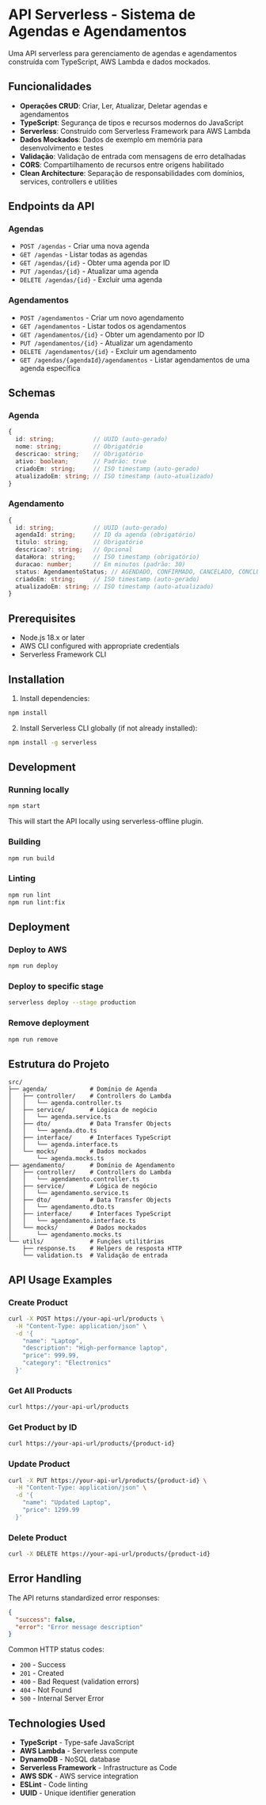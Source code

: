# API Serverless - Sistema de Agendas e Agendamentos

Uma API serverless para gerenciamento de agendas e agendamentos construída com TypeScript, AWS Lambda e dados mockados.

## Funcionalidades

- **Operações CRUD**: Criar, Ler, Atualizar, Deletar agendas e agendamentos
- **TypeScript**: Segurança de tipos e recursos modernos do JavaScript
- **Serverless**: Construído com Serverless Framework para AWS Lambda
- **Dados Mockados**: Dados de exemplo em memória para desenvolvimento e testes
- **Validação**: Validação de entrada com mensagens de erro detalhadas
- **CORS**: Compartilhamento de recursos entre origens habilitado
- **Clean Architecture**: Separação de responsabilidades com domínios, services, controllers e utilities

## Endpoints da API

### Agendas

- `POST /agendas` - Criar uma nova agenda
- `GET /agendas` - Listar todas as agendas
- `GET /agendas/{id}` - Obter uma agenda por ID
- `PUT /agendas/{id}` - Atualizar uma agenda
- `DELETE /agendas/{id}` - Excluir uma agenda

### Agendamentos

- `POST /agendamentos` - Criar um novo agendamento
- `GET /agendamentos` - Listar todos os agendamentos
- `GET /agendamentos/{id}` - Obter um agendamento por ID
- `PUT /agendamentos/{id}` - Atualizar um agendamento
- `DELETE /agendamentos/{id}` - Excluir um agendamento
- `GET /agendas/{agendaId}/agendamentos` - Listar agendamentos de uma agenda específica

## Schemas

### Agenda

```typescript
{
  id: string;           // UUID (auto-gerado)
  nome: string;         // Obrigatório
  descricao: string;    // Obrigatório
  ativo: boolean;       // Padrão: true
  criadoEm: string;     // ISO timestamp (auto-gerado)
  atualizadoEm: string; // ISO timestamp (auto-atualizado)
}
```

### Agendamento

```typescript
{
  id: string;           // UUID (auto-gerado)
  agendaId: string;     // ID da agenda (obrigatório)
  titulo: string;       // Obrigatório
  descricao?: string;   // Opcional
  dataHora: string;     // ISO timestamp (obrigatório)
  duracao: number;      // Em minutos (padrão: 30)
  status: AgendamentoStatus; // AGENDADO, CONFIRMADO, CANCELADO, CONCLUIDO
  criadoEm: string;     // ISO timestamp (auto-gerado)
  atualizadoEm: string; // ISO timestamp (auto-atualizado)
}
```

## Prerequisites

- Node.js 18.x or later
- AWS CLI configured with appropriate credentials
- Serverless Framework CLI

## Installation

1. Install dependencies:
```bash
npm install
```

2. Install Serverless CLI globally (if not already installed):
```bash
npm install -g serverless
```

## Development

### Running locally

```bash
npm start
```

This will start the API locally using serverless-offline plugin.

### Building

```bash
npm run build
```

### Linting

```bash
npm run lint
npm run lint:fix
```

## Deployment

### Deploy to AWS

```bash
npm run deploy
```

### Deploy to specific stage

```bash
serverless deploy --stage production
```

### Remove deployment

```bash
npm run remove
```

## Estrutura do Projeto

```
src/
├── agenda/            # Domínio de Agenda
│   ├── controller/    # Controllers do Lambda
│   │   └── agenda.controller.ts
│   ├── service/       # Lógica de negócio
│   │   └── agenda.service.ts
│   ├── dto/           # Data Transfer Objects
│   │   └── agenda.dto.ts
│   ├── interface/     # Interfaces TypeScript
│   │   └── agenda.interface.ts
│   └── mocks/         # Dados mockados
│       └── agenda.mocks.ts
├── agendamento/       # Domínio de Agendamento
│   ├── controller/    # Controllers do Lambda
│   │   └── agendamento.controller.ts
│   ├── service/       # Lógica de negócio
│   │   └── agendamento.service.ts
│   ├── dto/           # Data Transfer Objects
│   │   └── agendamento.dto.ts
│   ├── interface/     # Interfaces TypeScript
│   │   └── agendamento.interface.ts
│   └── mocks/         # Dados mockados
│       └── agendamento.mocks.ts
└── utils/             # Funções utilitárias
    ├── response.ts    # Helpers de resposta HTTP
    └── validation.ts  # Validação de entrada
```

## API Usage Examples

### Create Product

```bash
curl -X POST https://your-api-url/products \
  -H "Content-Type: application/json" \
  -d '{
    "name": "Laptop",
    "description": "High-performance laptop",
    "price": 999.99,
    "category": "Electronics"
  }'
```

### Get All Products

```bash
curl https://your-api-url/products
```

### Get Product by ID

```bash
curl https://your-api-url/products/{product-id}
```

### Update Product

```bash
curl -X PUT https://your-api-url/products/{product-id} \
  -H "Content-Type: application/json" \
  -d '{
    "name": "Updated Laptop",
    "price": 1299.99
  }'
```

### Delete Product

```bash
curl -X DELETE https://your-api-url/products/{product-id}
```

## Error Handling

The API returns standardized error responses:

```json
{
  "success": false,
  "error": "Error message description"
}
```

Common HTTP status codes:
- `200` - Success
- `201` - Created
- `400` - Bad Request (validation errors)
- `404` - Not Found
- `500` - Internal Server Error

## Technologies Used

- **TypeScript** - Type-safe JavaScript
- **AWS Lambda** - Serverless compute
- **DynamoDB** - NoSQL database
- **Serverless Framework** - Infrastructure as Code
- **AWS SDK** - AWS service integration
- **ESLint** - Code linting
- **UUID** - Unique identifier generation 